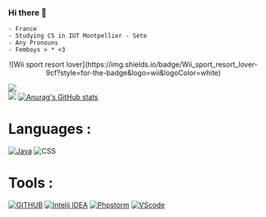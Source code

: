 ### Hi there 👋

    - France
    - Studying CS in IUT Montpellier - Sète
    - Any Pronouns
    - Femboys > * <3
   

  <div align="center">
  ![Wii sport resort lover](https://img.shields.io/badge/Wii_sport_resort_lover-9cf?style=for-the-badge&logo=wii&logoColor=white)
  </div>

  <a href="https://github.com/jstrieb/github-stats">![](https://github.com/Lengthrequired/github-stats/blob/master/generated/overview.svg) <br></a>
  ![](https://github.com/Lengthrequired/github-stats/blob/master/generated/languages.svg)
  [![Anurag's GitHub stats](https://github-readme-stats.vercel.app/api?username=Lengthrequired&count_private=true&show_icons=true&theme=cobalt)](https://github.com/anuraghazra/github-readme-stats)

  # Languages :
<a href="https://openjdk.java.net/">![Java](https://img.shields.io/badge/JAVA-blueviolet?style=for-the-badge&logo=java)</a>
![CSS](https://img.shields.io/badge/CSS-4f3085?style=for-the-badge&logo=CSS3&logoColor=white)

# Tools :
<a href="https://github.com/">![GITHUB](https://img.shields.io/badge/GITHUB-gray&style=for-the-badge&logo=github&logoColor=white)</a>
<a href="https://www.jetbrains.com/idea/">![Intelij IDEA](https://img.shields.io/badge/Intelij-ff0066?style=for-the-badge&logo=IntelliJ-IDEA&logoColor=white)</a>
<a href="https://www.jetbrains.com/phpstorm/">![Phpstorm](https://img.shields.io/badge/PHPStorm-ff69b4?style-for-the-badge&logo=PHPstorm&logoColor=white)</a>
<a href="https://code.visualstudio.com/">![VScode](https://img.shields.io/badge/VScode-0084e0?style=for-the-badge&logo=visualstudiocode&logoColor=white)</a>
